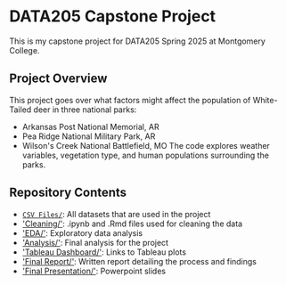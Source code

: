 # DATA205 Capstone Project
This is my capstone project for DATA205 Spring 2025 at Montgomery College.

## Project Overview
This project goes over what factors might affect the population of White-Tailed deer in three national parks:
- Arkansas Post National Memorial, AR
- Pea Ridge National Military Park, AR
- Wilson's Creek National Battlefield, MO
The code explores weather variables, vegetation type, and human populations surrounding the parks.

## Repository Contents
- [`CSV Files/`](CSV-Files/): All datasets that are used in the project
- ['Cleaning/'](Cleaning/): .ipynb and .Rmd files used for cleaning the data
- ['EDA/'](EDA/): Exploratory data analysis
- ['Analysis/'](Analysis/): Final analysis for the project
- ['Tableau Dashboard/'](Tableau-Dashboard/): Links to Tableau plots
- ['Final Report/'](Final-Report/): Written report detailing the process and findings
- ['Final Presentation/'](Final-Presentation/): Powerpoint slides
